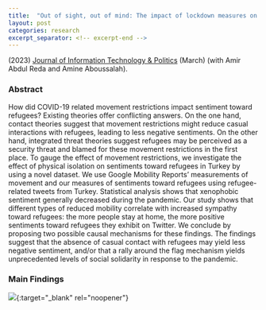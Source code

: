 ```yaml
---
title:  "Out of sight, out of mind: The impact of lockdown measures on sentiment towards refugees"
layout: post
categories: research
excerpt_separator: <!-- excerpt-end -->
---
```

(2023) [Journal of Information Technology & Politics](https://www-tandfonline-com.myaccess.library.utoronto.ca/doi/full/10.1080/19331681.2023.2183301) (March) (with Amir Abdul Reda and Amine Aboussalah). 
<!-- excerpt-end -->

### Abstract 

How did COVID-19 related movement restrictions impact sentiment toward refugees? Existing theories offer conflicting answers. On the one hand, contact theories suggest that movement restrictions might reduce casual interactions with refugees, leading to less negative sentiments. On the other hand, integrated threat theories suggest refugees may be perceived as a security threat and blamed for these movement restrictions in the first place. To gauge the effect of movement restrictions, we investigate the effect of physical isolation on sentiments toward refugees in Turkey by using a novel dataset. We use Google Mobility Reports’ measurements of movement and our measures of sentiments toward refugees using refugee-related tweets from Turkey. Statistical analysis shows that xenophobic sentiment generally decreased during the pandemic. Our study shows that different types of reduced mobility correlate with increased sympathy toward refugees: the more people stay at home, the more positive sentiments toward refugees they exhibit on Twitter. We conclude by proposing two possible causal mechanisms for these findings. The findings suggest that the absence of casual contact with refugees may yield less negative sentiment, and/or that a rally around the flag mechanism yields unprecedented levels of social solidarity in response to the pandemic.

### Main Findings
![](http://semuhi.github.io/assets/img/outofsight.jpg){:target="_blank" rel="noopener"}

